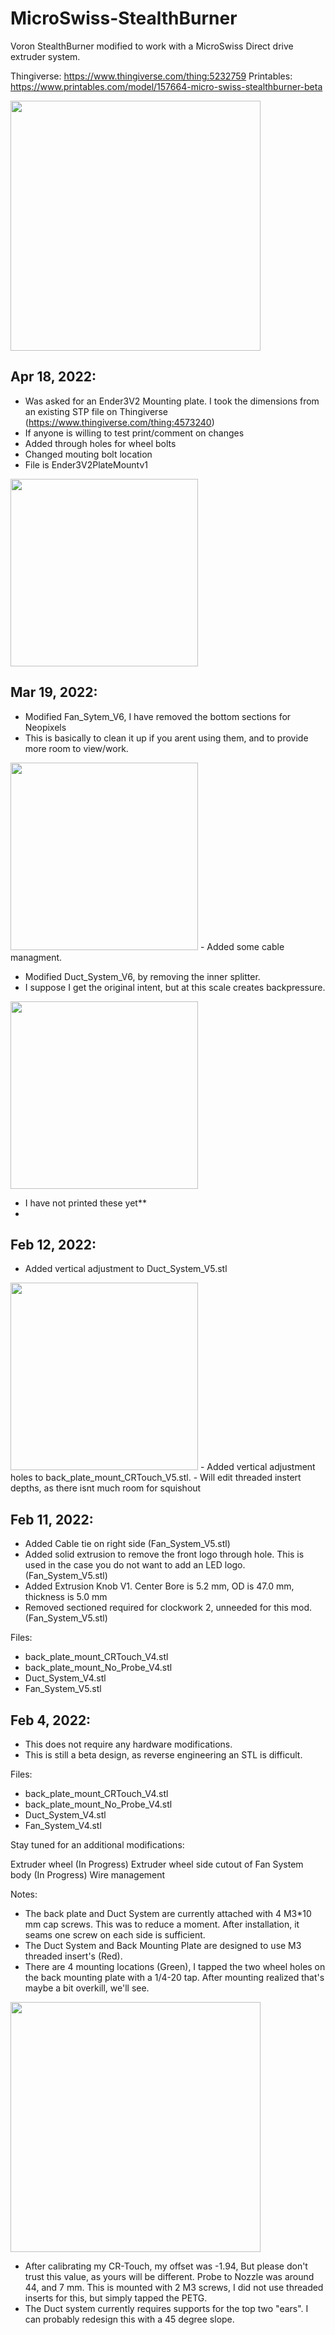 # MicroSwiss-StealthBurner
Voron StealthBurner modified to work with a MicroSwiss Direct drive extruder system.   

Thingiverse: https://www.thingiverse.com/thing:5232759
Printables: https://www.printables.com/model/157664-micro-swiss-stealthburner-beta


<img src="Misc/img/stealthburnerred.jpg" width="400" />

## Apr 18, 2022: 
- Was asked for an Ender3V2 Mounting plate. I took the dimensions from an existing STP file on Thingiverse (https://www.thingiverse.com/thing:4573240)
- If anyone is willing to test print/comment on changes
- Added through holes for wheel bolts
- Changed mouting bolt location
- File is Ender3V2PlateMountv1
<img src="Misc/img/ender3v2mountv2.png" width="300" />

## Mar 19, 2022: 
- Modified Fan_Sytem_V6, I have removed the bottom sections for Neopixels
- This is basically to clean it up if you arent using them, and to provide more room to view/work.
<img src="Misc/img/v6mods.png" width="300" />
- Added some cable managment.

- Modified Duct_System_V6, by removing the inner splitter.
- I suppose I get the original intent, but at this scale creates backpressure.  
<img src="Misc/img/v6over.png" width="300" />

- I have not printed these yet**
- 
## Feb 12, 2022: 
- Added vertical adjustment to Duct_System_V5.stl
<img src="Misc/img/slots2.png" width="300" />
- Added vertical adjustment holes to back_plate_mount_CRTouch_V5.stl.
- Will edit threaded instert depths, as there isnt much room for squishout 

## Feb 11, 2022: 
- Added Cable tie on right side (Fan_System_V5.stl)
- Added solid extrusion to remove the front logo through hole. This is used in the case you do not want to add an LED logo. (Fan_System_V5.stl)
- Added Extrusion Knob V1. Center Bore is 5.2 mm, OD is 47.0 mm, thickness is 5.0 mm
- Removed sectioned required for clockwork 2, unneeded for this mod. (Fan_System_V5.stl)

Files:
- back_plate_mount_CRTouch_V4.stl
- back_plate_mount_No_Probe_V4.stl
- Duct_System_V4.stl
- Fan_System_V5.stl


## Feb 4, 2022:
- This does not require any hardware modifications.
- This is still a beta design, as reverse engineering an STL is difficult.

Files:
- back_plate_mount_CRTouch_V4.stl
- back_plate_mount_No_Probe_V4.stl
- Duct_System_V4.stl
- Fan_System_V4.stl


Stay tuned for an additional modifications:

Extruder wheel (In Progress)
Extruder wheel side cutout of Fan System body (In Progress)
Wire management

Notes:
- The back plate and Duct System are currently attached with 4 M3*10 mm cap screws. This was to reduce a moment. After installation, it seams one screw on each side is sufficient.
- The Duct System and Back Mounting Plate are designed to use M3 threaded insert's (Red).
- There are 4 mounting locations (Green), I tapped the two wheel holes on the back mounting plate with a 1/4-20 tap. After mounting realized that's maybe a bit overkill, we'll see.

<img src="Misc/img/backplatelow.jpg" width="400" />
     
- After calibrating my CR-Touch, my offset was -1.94, But please don't trust this value, as yours will be different. Probe to Nozzle was around 44, and 7 mm. This is mounted with 2 M3 screws, I did not use threaded inserts for this, but simply tapped the PETG.
- The Duct system currently requires supports for the top two "ears". I can probably redesign this with a 45 degree slope.
